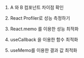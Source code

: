 01. A 와 B 컴포넌트 차이점 확인

02. React Profiler로 성능 측정하기

03. React.memo 를 이용한 성능 최적화

04. useCallback 을 이용한 함수 최적화

05. useMemo를 이용한 결과 값 최적화
